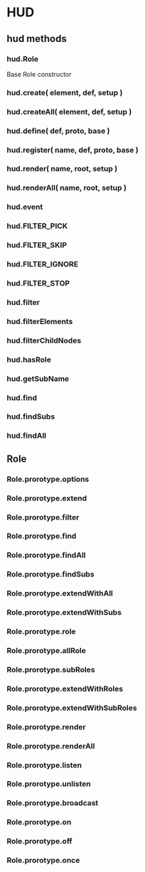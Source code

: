 HUD
===

## hud methods

### hud.Role

Base Role constructor

### hud.create( element, def, setup )

### hud.createAll( element, def, setup )

### hud.define( def, proto, base )

### hud.register( name, def, proto, base )

### hud.render( name, root, setup )

### hud.renderAll( name, root, setup )

### hud.event

### hud.FILTER_PICK

### hud.FILTER_SKIP

### hud.FILTER_IGNORE

### hud.FILTER_STOP

### hud.filter

### hud.filterElements

### hud.filterChildNodes

### hud.hasRole

### hud.getSubName

### hud.find

### hud.findSubs

### hud.findAll

## Role

### Role.prorotype.options

### Role.prorotype.extend

### Role.prorotype.filter

### Role.prorotype.find

### Role.prorotype.findAll

### Role.prorotype.findSubs

### Role.prorotype.extendWithAll

### Role.prorotype.extendWithSubs

### Role.prorotype.role

### Role.prorotype.allRole

### Role.prorotype.subRoles

### Role.prorotype.extendWithRoles

### Role.prorotype.extendWithSubRoles

### Role.prorotype.render

### Role.prorotype.renderAll

### Role.prorotype.listen

### Role.prorotype.unlisten

### Role.prorotype.broadcast

### Role.prorotype.on

### Role.prorotype.off

### Role.prorotype.once

